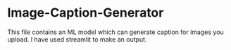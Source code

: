 # Image-Caption-Generator
This file contains an ML model which can generate caption for images you upload.  I have used streamlit to make an output.
